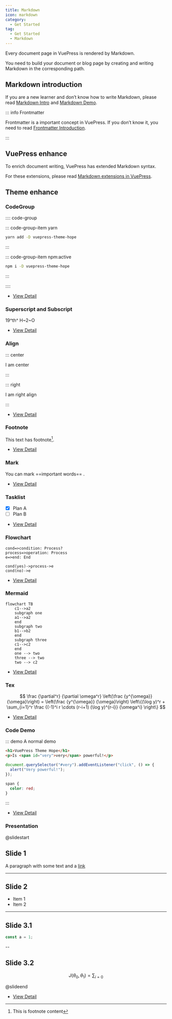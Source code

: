 ```yaml
---
title: Markdown
icon: markdown
category:
  - Get Started
tag:
  - Get Started
  - Markdown
---
```


Every document page in VuePress is rendered by Markdown.

You need to build your document or blog page by creating and writing Markdown in the corresponding path.

<!-- more -->

## Markdown introduction

If you are a new learner and don’t know how to write Markdown, please read [Markdown Intro](../../cookbook/markdown/README.md) and [Markdown Demo](../../cookbook/markdown/demo.md).

::: info Frontmatter

Frontmatter is a important concept in VuePress. If you don’t know it, you need to read [Frontmatter Introduction](../../cookbook/vuepress/page.md#front-matter).

:::

## VuePress enhance

To enrich document writing, VuePress has extended Markdown syntax.

For these extensions, please read [Markdown extensions in VuePress](../../cookbook/vuepress/markdown.md).

## Theme enhance

### CodeGroup

:::: code-group

::: code-group-item yarn

```bash
yarn add -D vuepress-theme-hope
```

:::

::: code-group-item npm:active

```bash
npm i -D vuepress-theme-hope
```

:::

::::

- [View Detail](../markdown/code-group.md)

### Superscript and Subscript

19^th^ H~2~O

- [View Detail](../markdown/sup-sub.md)

### Align

::: center

I am center

:::

::: right

I am right align

:::

- [View Detail](../markdown/align.md)

### Footnote

This text has footnote[^first].

[^first]: This is footnote content

- [View Detail](../markdown/footnote.md)

### Mark

You can mark ==important words== .

- [View Detail](../markdown/mark.md)

### Tasklist

- [x] Plan A
- [ ] Plan B

- [View Detail](../markdown/tasklist.md)

### Flowchart

```flow
cond=>condition: Process?
process=>operation: Process
e=>end: End

cond(yes)->process->e
cond(no)->e
```

- [View Detail](../markdown/flowchart.md)

### Mermaid

```mermaid
flowchart TB
    c1-->a2
    subgraph one
    a1-->a2
    end
    subgraph two
    b1-->b2
    end
    subgraph three
    c1-->c2
    end
    one --> two
    three --> two
    two --> c2
```

- [View Detail](../markdown/mermaid.md)

### Tex

$$
\frac {\partial^r} {\partial \omega^r} \left(\frac {y^{\omega}} {\omega}\right)
= \left(\frac {y^{\omega}} {\omega}\right) \left\{(\log y)^r + \sum_{i=1}^r \frac {(-1)^i r \cdots (r-i+1) (\log y)^{r-i}} {\omega^i} \right\}
$$

- [View Detail](../markdown/tex.md)

### Code Demo

::: demo A normal demo

```html
<h1>VuePress Theme Hope</h1>
<p>Is <span id="very">very</span> powerful!</p>
```

```js
document.querySelector("#very").addEventListener("click", () => {
  alert("Very powerful!");
});
```

```css
span {
  color: red;
}
```

:::

- [View Detail](../markdown/demo.md)

### Presentation

@slidestart

## Slide 1

A paragraph with some text and a [link](https://mrhope.site)

---

## Slide 2

- Item 1
- Item 2

---

## Slide 3.1

```js
const a = 1;
```

--

## Slide 3.2

$$
J(\theta_0,\theta_1) = \sum_{i=0}
$$

@slideend

- [View Detail](../markdown/presentation.md)

